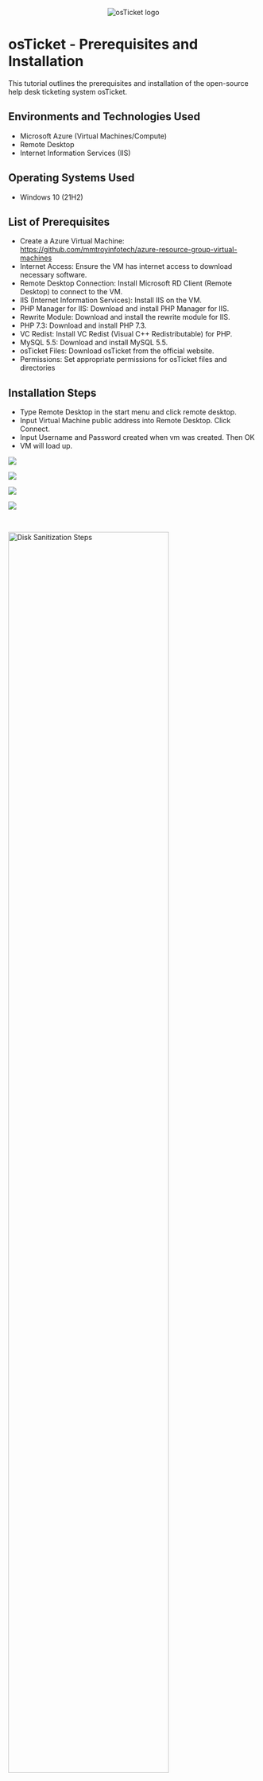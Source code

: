 <p align="center">
<img src="https://i.imgur.com/Clzj7Xs.png" alt="osTicket logo"/>
</p>

<h1>osTicket - Prerequisites and Installation</h1>
This tutorial outlines the prerequisites and installation of the open-source help desk ticketing system osTicket.<br />

<h2>Environments and Technologies Used</h2>

- Microsoft Azure (Virtual Machines/Compute)
- Remote Desktop
- Internet Information Services (IIS)

<h2>Operating Systems Used </h2>

- Windows 10</b> (21H2)

<h2>List of Prerequisites</h2>

- Create a Azure Virtual Machine: https://github.com/mmtroyinfotech/azure-resource-group-virtual-machines
- Internet Access: Ensure the VM has internet access to download necessary software.
- Remote Desktop Connection: Install Microsoft RD Client (Remote Desktop) to connect to the VM.
- IIS (Internet Information Services): Install IIS on the VM.
- PHP Manager for IIS: Download and install PHP Manager for IIS.
- Rewrite Module: Download and install the rewrite module for IIS.
- PHP 7.3: Download and install PHP 7.3.
- VC Redist: Install VC Redist (Visual C++ Redistributable) for PHP.
- MySQL 5.5: Download and install MySQL 5.5.
- osTicket Files: Download osTicket from the official website.
- Permissions: Set appropriate permissions for osTicket files and directories

<h2>Installation Steps</h2>

- Type Remote Desktop in the start menu and click remote desktop.
- Input Virtual Machine public address into Remote Desktop. Click Connect.
- Input Username and Password created when vm was created. Then OK
- VM will load up.
<p>
<img src="https://imgur.com/GJKCqN8.png"/>
</p>
<p>
<img src="https://imgur.com/byDkS9t.png"/>
</p>
<p>
<img src="https://imgur.com/fuyoNxp.png"/>
</p>
<p>
<img src="https://imgur.com/h0YhpCP.png"/>
</p>
<br />

<p>
<img src="https://i.imgur.com/DJmEXEB.png" height="80%" width="80%" alt="Disk Sanitization Steps"/>
</p>
<p>
Lorem ipsum dolor sit amet, consectetur adipiscing elit, sed do eiusmod tempor incididunt ut labore et dolore magna aliqua. Ut enim ad minim veniam, quis nostrud exercitation ullamco laboris nisi ut aliquip ex ea commodo consequat. Duis aute irure dolor in reprehenderit in voluptate velit esse cillum dolore eu fugiat nulla pariatur.
</p>
<br />

<p>
<img src="https://i.imgur.com/DJmEXEB.png" height="80%" width="80%" alt="Disk Sanitization Steps"/>
</p>
<p>
Lorem ipsum dolor sit amet, consectetur adipiscing elit, sed do eiusmod tempor incididunt ut labore et dolore magna aliqua. Ut enim ad minim veniam, quis nostrud exercitation ullamco laboris nisi ut aliquip ex ea commodo consequat. Duis aute irure dolor in reprehenderit in voluptate velit esse cillum dolore eu fugiat nulla pariatur.
</p>
<br />
